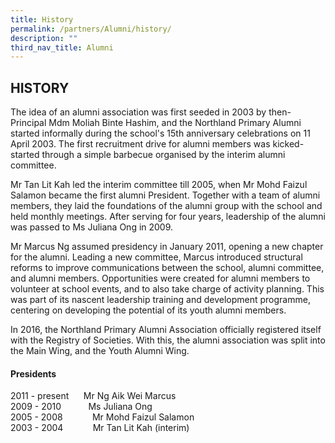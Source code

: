 ```yaml
---
title: History
permalink: /partners/Alumni/history/
description: ""
third_nav_title: Alumni
---
```

## HISTORY

The idea of an alumni association was first seeded in 2003 by then-Principal Mdm Moliah Binte Hashim, and the Northland Primary Alumni started informally during the school's 15th anniversary celebrations on 11 April 2003. The first recruitment drive for alumni members was kicked-started through a simple barbecue organised by the interim alumni committee.

Mr Tan Lit Kah led the interim committee till 2005, when Mr Mohd Faizul Salamon became the first alumni President. Together with a team of alumni members, they laid the foundations of the alumni group with the school and held monthly meetings. After serving for four years, leadership of the alumni was passed to Ms Juliana Ong in 2009.

Mr Marcus Ng assumed presidency in January 2011, opening a new chapter for the alumni. Leading a new committee, Marcus introduced structural reforms to improve communications between the school, alumni committee, and alumni members. Opportunities were created for alumni members to volunteer at school events, and to also take charge of activity planning. This was part of its nascent leadership training and development programme, centering on developing the potential of its youth alumni members.

In 2016, the Northland Primary Alumni Association officially registered itself with the Registry of Societies. With this, the alumni association was split into the Main Wing, and the Youth Alumni Wing.

#### Presidents

2011 - present      Mr Ng Aik Wei Marcus<br>
2009 - 2010           Ms Juliana Ong<br>
2005 - 2008            Mr Mohd Faizul Salamon<br>
2003 - 2004            Mr Tan Lit Kah (interim)